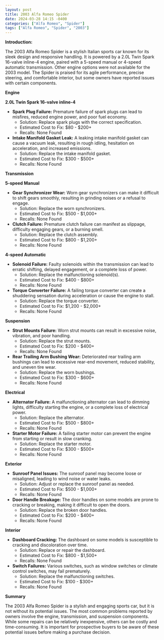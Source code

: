 ```yaml
---
layout: post
title: 2003 Alfa Romeo Spider
date: 2024-03-28 14:15 -0400
categories: ["Alfa Romeo", "Spider"]
tags: ["Alfa Romeo", "Spider", "2003"]
---
```

**Introduction:**

The 2003 Alfa Romeo Spider is a stylish Italian sports car known for its sleek design and responsive handling. It is powered by a 2.0L Twin Spark 16-valve inline-4 engine, paired with a 5-speed manual or 4-speed automatic transmission. Other engine options were not available for the 2003 model. The Spider is praised for its agile performance, precise steering, and comfortable interior, but some owners have reported issues with certain components.

**Engine**

**2.0L Twin Spark 16-valve inline-4**

* **Spark Plug Failure:** Premature failure of spark plugs can lead to misfires, reduced engine power, and poor fuel economy.
  * Solution: Replace spark plugs with the correct specification.
  * Estimated Cost to Fix: $80 - $200+
  * Recalls: None Found
* **Intake Manifold Gasket Leak:** A leaking intake manifold gasket can cause a vacuum leak, resulting in rough idling, hesitation on acceleration, and increased emissions.
  * Solution: Replace the intake manifold gasket.
  * Estimated Cost to Fix: $300 - $500+
  * Recalls: None Found

**Transmission**

**5-speed Manual**

* **Gear Synchronizer Wear:** Worn gear synchronizers can make it difficult to shift gears smoothly, resulting in grinding noises or a refusal to engage.
  * Solution: Replace the worn synchronizers.
  * Estimated Cost to Fix: $500 - $1,000+
  * Recalls: None Found
* **Clutch Failure:** Premature clutch failure can manifest as slippage, difficulty engaging gears, or a burning smell.
  * Solution: Replace the clutch assembly.
  * Estimated Cost to Fix: $800 - $1,200+
  * Recalls: None Found

**4-speed Automatic**

* **Solenoid Failure:** Faulty solenoids within the transmission can lead to erratic shifting, delayed engagement, or a complete loss of power.
  * Solution: Replace the malfunctioning solenoid(s).
  * Estimated Cost to Fix: $400 - $800+
  * Recalls: None Found
* **Torque Converter Failure:** A failing torque converter can create a shuddering sensation during acceleration or cause the engine to stall.
  * Solution: Replace the torque converter.
  * Estimated Cost to Fix: $1,200 - $2,000+
  * Recalls: None Found

**Suspension**

* **Strut Mounts Failure:** Worn strut mounts can result in excessive noise, vibration, and poor handling.
  * Solution: Replace the strut mounts.
  * Estimated Cost to Fix: $200 - $400+
  * Recalls: None Found
* **Rear Trailing Arm Bushing Wear:** Deteriorated rear trailing arm bushings can lead to excessive rear-end movement, reduced stability, and uneven tire wear.
  * Solution: Replace the worn bushings.
  * Estimated Cost to Fix: $300 - $600+
  * Recalls: None Found

**Electrical**

* **Alternator Failure:** A malfunctioning alternator can lead to dimming lights, difficulty starting the engine, or a complete loss of electrical power.
  * Solution: Replace the alternator.
  * Estimated Cost to Fix: $500 - $800+
  * Recalls: None Found
* **Starter Motor Failure:** A failing starter motor can prevent the engine from starting or result in slow cranking.
  * Solution: Replace the starter motor.
  * Estimated Cost to Fix: $300 - $500+
  * Recalls: None Found

**Exterior**

* **Sunroof Panel Issues:** The sunroof panel may become loose or misaligned, leading to wind noise or water leaks.
  * Solution: Adjust or replace the sunroof panel as needed.
  * Estimated Cost to Fix: $500 - $1,000+
  * Recalls: None Found
* **Door Handle Breakage:** The door handles on some models are prone to cracking or breaking, making it difficult to open the doors.
  * Solution: Replace the broken door handles.
  * Estimated Cost to Fix: $200 - $400+
  * Recalls: None Found

**Interior**

* **Dashboard Cracking:** The dashboard on some models is susceptible to cracking and discoloration over time.
  * Solution: Replace or repair the dashboard.
  * Estimated Cost to Fix: $800 - $1,500+
  * Recalls: None Found
* **Switch Failures:** Various switches, such as window switches or climate control switches, may fail prematurely.
  * Solution: Replace the malfunctioning switches.
  * Estimated Cost to Fix: $100 - $300+
  * Recalls: None Found

**Summary**

The 2003 Alfa Romeo Spider is a stylish and engaging sports car, but it is not without its potential issues. The most common problems reported by owners involve the engine, transmission, and suspension components. While some repairs can be relatively inexpensive, others can be costly and time-consuming. It is important for prospective buyers to be aware of these potential issues before making a purchase decision.
